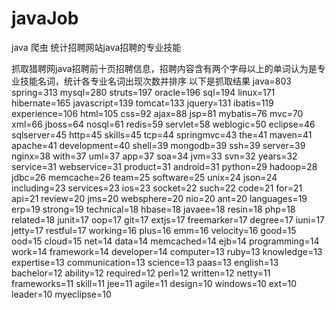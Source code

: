 # javaJob
java 爬虫 统计招聘网站java招聘的专业技能

抓取猎聘网java招聘前十页招聘信息，招聘内容含有两个字母以上的单词认为是专业技能名词，统计各专业名词出现次数并排序
以下是抓取结果
java=803
spring=313
mysql=280
struts=197
oracle=196
sql=194
linux=171
hibernate=165
javascript=139
tomcat=133
jquery=131
ibatis=119
experience=106
html=105
css=92
ajax=88
jsp=81
mybatis=76
mvc=70
xml=66
jboss=64
nosql=61
redis=59
servlet=58
weblogic=50
eclipse=46
sqlserver=45
http=45
skills=45
tcp=44
springmvc=43
the=41
maven=41
apache=41
development=40
shell=39
mongodb=39
ssh=39
server=39
nginx=38
with=37
uml=37
app=37
soa=34
jvm=33
svn=32
years=32
service=31
webservice=31
product=31
android=31
python=29
hadoop=28
jdbc=26
memcache=26
team=25
software=25
unix=24
json=24
including=23
services=23
ios=23
socket=22
such=22
code=21
for=21
api=21
review=20
jms=20
websphere=20
nio=20
ant=20
languages=19
erp=19
strong=19
technical=18
hbase=18
javaee=18
resin=18
php=18
related=18
junit=17
oop=17
git=17
extjs=17
freemarker=17
degree=17
iuni=17
jetty=17
restful=17
working=16
plus=16
emm=16
velocity=16
good=15
ood=15
cloud=15
net=14
data=14
memcached=14
ejb=14
programming=14
work=14
framework=14
developer=14
computer=13
ruby=13
knowledge=13
expertise=13
communication=13
science=13
paas=13
english=13
bachelor=12
ability=12
required=12
perl=12
written=12
netty=11
frameworks=11
skill=11
jee=11
agile=11
design=10
windows=10
ext=10
leader=10
myeclipse=10
